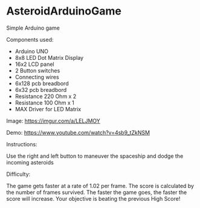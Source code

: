 # AsteroidArduinoGame

Simple Arduino game

Components used:  
* Arduino UNO
* 8x8 LED Dot Matrix Display
* 16x2 LCD panel
* 2 Button switches
* Connecting wires 
* 6x128 pcb breadbord
* 6x32 pcb breadbord
* Resistance 220 Ohm x 2
* Resistance 100 Ohm x 1
* MAX Driver for LED Matrix

Image:
https://imgur.com/a/LELJMOY

Demo:
https://www.youtube.com/watch?v=4sb9_tZkNSM


Instructions:

Use the right and left button to maneuver the spaceship and dodge the incoming asteroids

Difficulty:

The game gets faster at a rate of 1.02 per frame. The score is calculated by the number of frames survived.
The faster the game goes, the faster the score will increase.
Your objective is beating the previous High Score!
